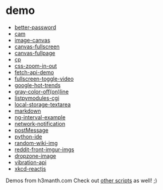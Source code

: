 demo
====

* [better-password](http://h3manth.com/demo/better-password.html)
* [cam](http://h3manth.com/demo/cam.html)
* [image-canvas](http://h3manth.com/demo/canvas/i2c.html)
* [canvas-fullscreen](http://h3manth.com/demo/canvas/full-screen.html)
* [canvas-fullpage](http://h3manth.com/demo/canvas/full-page.html)
* [cp](http://h3manth.com/demo/cp/index.html)
* [css-zoom-in-out](http://h3manth.com/demo/css/click.html)
* [fetch-api-demo](http://h3manth.com/demo/fetch.html)
* [fullscreen-toggle-video](http://h3manth.com/demo/fullscreen/webm.html)
* [google-hot-trends](http://h3manth.com/demo/ght/index.php)
* [gray-color-off(on)line](http://h3manth.com/demo/gray.html)
* [listpymodules-cgi](http://h3manth.com/demo/listpymodules.cgi)
* [local-storage-textarea](http://h3manth.com/demo/local.html)
* [markdown](http://h3manth.com/demo/md.html)
* [ng-interval-example](http://h3manth.com/demo/ng-interval-example)
* [network-notification](http://h3manth.com/demo/notification.html)
* [postMessage](http://h3manth.com/demo/postMessage/index.html)
* [python-ide](http://h3manth.com/demo/python/ide.html)
* [random-wiki-img](http://h3manth.com/demo/random-wiki-img.html)
* [reddit-front-imgur-imgs](http://h3manth.com/demo/reddit-front-imgur.php)
* [dropzone-image](http://h3manth.com/demo/t.html)
* [vibration-api](http://h3manth.com/demo/touch/vib.html)
* [xkcd-reactjs](http://h3manth.com/demo/xkcd-reactjs.html)


Demos from h3manth.com
Check out [other scripts](https://github.com/hemanth/futhark) as well! ;)
